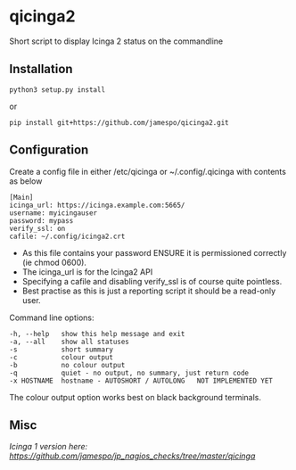 qicinga2
========

Short script to display Icinga 2 status on the commandline

Installation
------------

    python3 setup.py install
    
or    
    
    pip install git+https://github.com/jamespo/qicinga2.git

Configuration
-------------

Create a config file in either /etc/qicinga or ~/.config/.qicinga with contents as below

    [Main]
    icinga_url: https://icinga.example.com:5665/
    username: myicingauser
    password: mypass
	verify_ssl: on
	cafile: ~/.config/icinga2.crt

- As this file contains your password ENSURE it is permissioned correctly (ie chmod 0600).
- The icinga_url is for the Icinga2 API
- Specifying a cafile and disabling verify_ssl is of course quite pointless.
- Best practise as this is just a reporting script it should be a read-only user.

Command line options:

	-h, --help   show this help message and exit
	-a, --all    show all statuses
	-s           short summary
	-c           colour output
	-b           no colour output
	-q           quiet - no output, no summary, just return code
	-x HOSTNAME  hostname - AUTOSHORT / AUTOLONG   NOT IMPLEMENTED YET
		  

The colour output option works best on black background terminals.

Misc
----

*Icinga 1 version here: https://github.com/jamespo/jp_nagios_checks/tree/master/qicinga*

